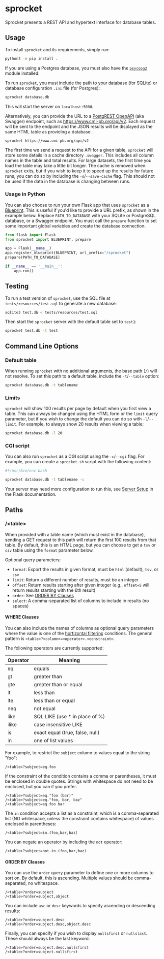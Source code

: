 # sprocket

Sprocket presents a REST API and hypertext interface for database tables.

## Usage

To install `sprocket` and its requirements, simply run:
```bash
python3 -m pip install .
```

If you are using a Postgres database, you must also have the [`psycopg2`](https://pypi.org/project/psycopg2/) module installed.

To run `sprocket`, you must include the path to your database (for SQLite) or database configuration `.ini` file (for Postgres):
```bash
sprocket database.db
```

This will start the server on `localhost:5000`.

Alternatively, you can provide the URL to a [PostgREST OpenAPI](https://postgrest.org/en/v9.0/api.html#openapi-support) (aka Swagger) endpoint, such as https://www.cmi-pb.org/api/v2. Each request will be sent to the endpoint and the JSON results will be displayed as the same HTML table as providing a database.
```bash
sprocket https://www.cmi-pb.org/api/v2
```

The first time we send a request to the API for a given table, `sprocket` will store some details in a cache directory `.swagger`. This includes all column names in the table and total results. For large datasets, the first time you load the table may take a little bit longer. The cache is removed when `sprocket` exits, but if you wish to keep it to speed up the results for future runs, you can do so by including the `-s`/`--save-cache` flag. This should not be used if the data in the database is changing between runs.

### Usage in Python

You can also choose to run your own Flask app that uses `sprocket` as a [Blueprint](https://flask.palletsprojects.com/en/2.0.x/blueprints/). This is useful if you'd like to provide a URL prefix, as shown in the example below. Replace `PATH_TO_DATABASE` with your SQLite or PostgreSQL database, or a Swagger endpoint. You must call the `prepare` function to set some important global variables and create the database connection.

```python
from flask import Flask
from sprocket import BLUEPRINT, prepare

app = Flask(__name__)
app.register_blueprint(BLUEPRINT, url_prefix="/sprocket")
prepare(PATH_TO_DATABASE)

if __name__ == '__main__':
    app.run()
```

## Testing

To run a test version of `sprocket`, use the SQL file at `tests/resources/test.sql` to generate a new database:
```bash
sqlite3 test.db < tests/resources/test.sql
```

Then start the `sprocket` server with the default table set to `test1`:
```bash
sprocket test.db -t test
```

## Command Line Options

### Default table

When running `sprocket` with no additional arguments, the base path (`/`) will not resolve. To set this path to a default table, include the `-t`/`--table` option:
```bash
sprocket database.db -t tablename
```

### Limits

`sprocket` will show 100 results per page by default when you first view a table. This can always be changed using the HTML form or the `limit` query parameter, but if you wish to change the default you can do so with `-l`/`--limit`. For example, to always show 20 results when viewing a table:
```bash
sprocket database.db -l 20
```

### CGI script

You can also run `sprocket` as a CGI script using the `-c`/`--cgi` flag. For example, you can create a `sprocket.sh` script with the following content:
```bash
#!/usr/bin/env bash

sprocket database.db -t tablename -c
```

Your server may need more configuration to run this, see [Server Setup](https://flask.palletsprojects.com/en/2.0.x/deploying/cgi/#server-setup) in the Flask documentation.

## Paths

### /\<table\>

When provided with a table name (which must exist in the database), sending a GET request to this path will return the first 100 results from that table. By default, this is an HTML page, but you can choose to get a `tsv` or `csv` table using the `format` parameter below.

Optional query parameters:
* `format`: Export the results in given format, must be `html` (default), `tsv`, or `csv`
* `limit`: Return a different number of results, must be an integer
* `offset`: Return results starting after given integer (e.g., `offset=5` will return results starting with the 6th result)
* `order`: See [ORDER BY Clauses](#order-by-clauses)
* `select`: A comma-separated list of columns to include in results (no spaces)

#### WHERE Clauses

You can also include the names of columns as optional query parameters where the value is one of the [hortizontal filtering](https://postgrest.org/en/v8.0/api.html#horizontal-filtering-rows) conditions. The general pattern is `<table>?<column>=<operator>.<constraint>`.

The following operators are currently supported:

| Operator | Meaning                         |
| -------- | ------------------------------- |
| eq       | equals                          |
| gt       | greater than                    |
| gte      | greater than or equal           |
| lt       | less than                       |
| lte      | less than or equal              |
| neq      | not equal                       |
| like     | SQL LIKE (use * in place of %)  |
| ilike    | case insensitive LIKE           |
| is       | exact equal (true, false, null) |
| in       | one of list values              |

For example, to restrict the `subject` column to values equal to the string "foo":
```
/<table>?subject=eq.foo
```

If the constraint of the condition contains a comma or parentheses, it must be enclosed in double quotes. Strings with whitespace do not need to be enclosed, but you can if you prefer.
```
/<table>?subject=eq."foo (bar)"
/<table>?subject=eq."foo, bar, baz"
/<table>?subject=eq.foo bar
```

The `in` condition accepts a list as a constraint, which is a comma-separated list (NO whitespace, unless the constraint contains whitespace) of values enclosed in parentheses:
```
/<table>?subject=in.(foo,bar,baz)
```

You can negate an operator by including the `not` operator:
```
/<table>?subject=not.in.(foo,bar,baz)
```

#### ORDER BY Clauses

You can use the `order` query parameter to define one or more columns to sort on. By default, this is ascending. Multiple values should be comma-separated, no whitespace.
```
/<table>?order=subject
/<table>?order=subject,object
```

You can include `asc` or `desc` keywords to specify ascending or descending results:
```
/<table>?order=subject.desc
/<table>?order=subject.desc,object.desc
```

Finally, you can specify if you wish to display `nullsfirst` or `nullslast`. These should always be the last keyword.
```
/<table>?order=subject.desc.nullsfirst
/<table>?order=subject.nullsfirst
```
